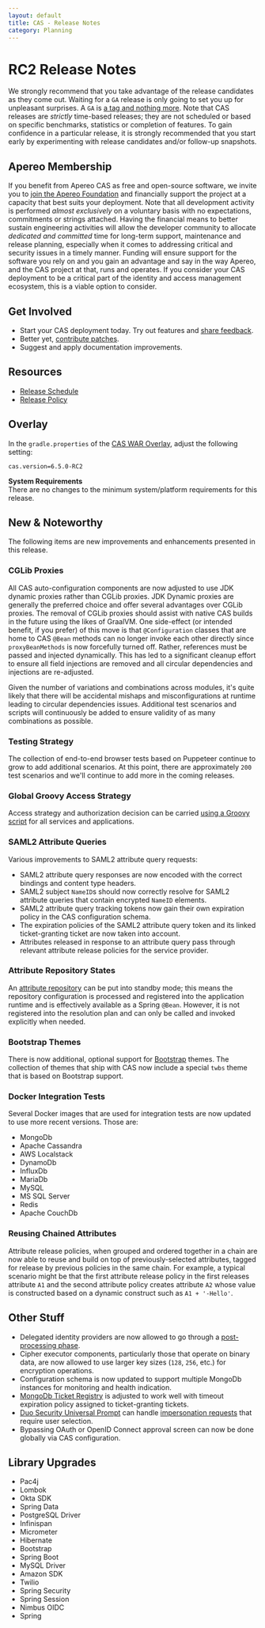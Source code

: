 ```yaml
---
layout: default
title: CAS - Release Notes
category: Planning
---
```


# RC2 Release Notes

We strongly recommend that you take advantage of the release candidates as they come out. Waiting
for a `GA` release is only going to set you up for unpleasant surprises. A `GA`
is [a tag and nothing more](https://apereo.github.io/2017/03/08/the-myth-of-ga-rel/). Note that CAS
releases are *strictly* time-based releases; they are not scheduled or based on
specific benchmarks, statistics or completion of features. To gain confidence in
a particular release, it is strongly recommended that you start early by
experimenting with release candidates and/or follow-up snapshots.

## Apereo Membership

If you benefit from Apereo CAS as free and open-source software, we
invite you to [join the Apereo Foundation](https://www.apereo.org/content/apereo-membership)
and financially support the project at a capacity that best suits your
deployment. Note that all development activity is performed
*almost exclusively* on a voluntary basis with no expectations, commitments or strings
attached. Having the financial means to better sustain engineering activities will allow
the developer community to allocate *dedicated and committed* time for long-term
support, maintenance and release planning, especially when it comes to addressing
critical and security issues in a timely manner. Funding will ensure support for
the software you rely on and you gain an advantage and say in the way Apereo, and
the CAS project at that, runs and operates. If you consider your CAS deployment to
be a critical part of the identity and access management ecosystem, this is a viable option to consider.

## Get Involved

- Start your CAS deployment today. Try out features and [share feedback](/cas/Mailing-Lists.html).
- Better yet, [contribute patches](/cas/developer/Contributor-Guidelines.html).
- Suggest and apply documentation improvements.

## Resources

- [Release Schedule](https://github.com/apereo/cas/milestones)
- [Release Policy](/cas/developer/Release-Policy.html)

## Overlay

In the `gradle.properties` of the [CAS WAR Overlay](../installation/WAR-Overlay-Installation.html), adjust the following setting:

```properties
cas.version=6.5.0-RC2
```

<div class="alert alert-info">
<strong>System Requirements</strong><br/>There are no changes to the 
minimum system/platform requirements for this release.
</div>

## New & Noteworthy

The following items are new improvements and enhancements presented in this release.
     
### CGLib Proxies

All CAS auto-configuration components are now adjusted to use JDK dynamic proxies rather than CGLib proxies. JDK Dynamic proxies 
are generally the preferred choice and offer several advantages over CGLib proxies. The removal of CGLib proxies should assist 
with native CAS builds in the future using the likes of GraalVM. One side-effect (or intended benefit, if you prefer) of 
this move is that `@Configuration` classes that are home to CAS `@Bean` methods can no longer invoke 
each other directly since `proxyBeanMethods` is now forcefully turned off. Rather, references 
must be passed and injected dynamically. This has led to a significant cleanup effort to 
ensure all field injections are removed and all circular dependencies and injections are re-adjusted.
                                        
Given the number of variations and combinations across modules, it's quite likely that there will be accidental 
mishaps and misconfigurations at runtime leading to circular dependencies issues. Additional test scenarios and scripts will continuously
be added to ensure validity of as many combinations as possible.

### Testing Strategy

The collection of end-to-end browser tests based on Puppeteer continue to grow to add additional scenarios. At this point, there are 
approximately `200` test scenarios and we'll continue to add more in the coming releases.

### Global Groovy Access Strategy

Access strategy and authorization decision can be carried [using a Groovy script](../services/Configuring-Service-Access-Strategy.html) 
for all services and applications.
  
### SAML2 Attribute Queries
              
Various improvements to SAML2 attribute query requests:
       
- SAML2 attribute query responses are now encoded with the correct bindings and content type headers.
- SAML2 subject `NameID`s should now correctly resolve for SAML2 attribute queries that contain encrypted `NameID` elements.
- SAML2 attribute query tracking tokens now gain their own expiration policy in the CAS configuration schema.
- The expiration policies of the SAML2 attribute query token and its linked ticket-granting ticket are now taken into account. 
- Attributes released in response to an attribute query pass through relevant attribute release policies for the service provider.
  
### Attribute Repository States

An [attribute repository](../integration/Attribute-Resolution.html) can be put into standby mode; this means the repository 
configuration is processed and registered into the application runtime and is 
effectively available as a Spring `@Bean`. However, it is not registered into 
the resolution plan and can only be called and invoked explicitly when needed.

### Bootstrap Themes
       
There is now additional, optional support for [Bootstrap](http://getbootstrap.com "Bootstrap") themes. The collection of themes
that ship with CAS now include a special `twbs` theme that is based on Bootstrap support.
  
### Docker Integration Tests

Several Docker images that are used for integration tests are now updated to use more recent versions. Those are:

- MongoDb
- Apache Cassandra
- AWS Localstack
- DynamoDb 
- InfluxDb
- MariaDb
- MySQL
- MS SQL Server
- Redis
- Apache CouchDb

### Reusing Chained Attributes

Attribute release policies, when grouped and ordered together in a chain are now able to reuse and build on top of previously-selected
attributes, tagged for release by previous policies in the same chain. For example, a typical scenario might be that the first attribute
release policy in the first releases attribute `A1` and the second attribute policy creates attribute `A2`  whose 
value is constructed based on a dynamic construct such as `A1 + '-Hello'`.

## Other Stuff
     
- Delegated identity providers are now allowed to go through a [post-processing phase](../integration/Delegate-Authentication-PostProcessing.html).
- Cipher executor components, particularly those that operate on binary data, are now allowed to use larger key sizes (`128`, `256`, etc.) for encryption operations.
- Configuration schema is now updated to support multiple MongoDb instances for monitoring and health indication. 
- [MongoDb Ticket Registry](../ticketing/MongoDb-Ticket-Registry.html) is adjusted to work well with timeout expiration policy assigned to ticket-granting tickets. 
- [Duo Security Universal Prompt](../mfa/DuoSecurity-Authentication.html) can 
  handle [impersonation requests](../authentication/Surrogate-Authentication.html) that require user selection.
- Bypassing OAuth or OpenID Connect approval screen can now be done globally via CAS configuration.

## Library Upgrades
            
- Pac4j
- Lombok
- Okta SDK
- Spring Data
- PostgreSQL Driver
- Infinispan
- Micrometer
- Hibernate
- Bootstrap
- Spring Boot
- MySQL Driver
- Amazon SDK
- Twilio
- Spring Security
- Spring Session
- Nimbus OIDC
- Spring
